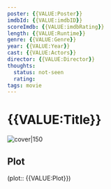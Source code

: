 ```yaml
---
poster: {{VALUE:Poster}}
imdbId: {{VALUE:imdbID}}
scoreImdb: {{VALUE:imdbRating}}
length: {{VALUE:Runtime}}
genre: {{VALUE:Genre}}
year: {{VALUE:Year}}
cast: {{VALUE:Actors}}
director: {{VALUE:Director}}
thoughts:
  status: not-seen
  rating:
tags: movie
---
```


# {{VALUE:Title}}

![cover|150]({{VALUE:Poster}})
## Plot
(plot:: {{VALUE:Plot}})